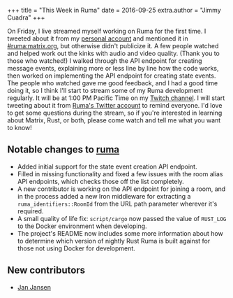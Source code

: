 +++
title = "This Week in Ruma"
date = 2016-09-25
extra.author = "Jimmy Cuadra"
+++

On Friday, I live streamed myself working on Ruma for the first time.
I tweeted about it from my [personal account](https://twitter.com/jimmycuadra) and mentioned it in [#ruma:matrix.org](https://matrix.to/#/#ruma:matrix.org), but otherwise didn't publicize it.
A few people watched and helped work out the kinks with audio and video quality.
(Thank you to those who watched!)
I walked through the API endpoint for creating message events, explaining more or less line by line how the code works, then worked on implementing the API endpoint for creating state events.
The people who watched gave me good feedback, and I had a good time doing it, so I think I'll start to stream some of my Ruma development regularly.
It will be at 1:00 PM Pacific Time on my [Twitch channel](https://www.twitch.tv/jimmy_cuadra).
I will start tweeting about it from [Ruma's Twitter account](https://twitter.com/ruma_io) to remind everyone.
I'd love to get some questions during the stream, so if you're interested in learning about Matrix, Rust, or both, please come watch and tell me what you want to know!

## Notable changes to [ruma](https://github.com/ruma/ruma)

* Added initial support for the state event creation API endpoint.
* Filled in missing functionality and fixed a few issues with the room alias API endpoints, which checks those off the list completely.
* A new contributor is working on the API endpoint for joining a room, and in the process added a new Iron middleware for extracting a `ruma_identifiers::RoomId` from the URL path parameter wherever it's required.
* A small quality of life fix: `script/cargo` now passed the value of `RUST_LOG` to the Docker environment when developing.
* The project's README now includes some more information about how to determine which version of nightly Rust Ruma is built against for those not using Docker for development.

## New contributors

* [Jan Jansen](https://github.com/farodin91)
